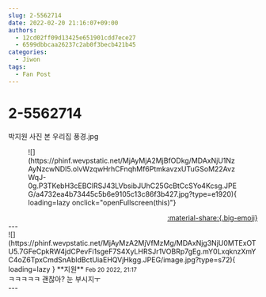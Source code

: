 ```yaml
---
slug: 2-5562714
date: 2022-02-20 21:16:07+09:00
authors:
  - 12cd02ff09d13425e651901cdd7ece27
  - 6599dbbcaa26237c2ab0f3becb421b45
categories:
  - Jiwon
tags:
  - Fan Post
---
```


# 2-5562714

<div class="post-container" markdown="1">
<div class="content-container md-sidebar__scrollwrap" markdown="1">

박지원 사진 본 우리집 풍경.jpg
<figure markdown="1">
![](https://phinf.wevpstatic.net/MjAyMjA2MjBfODkg/MDAxNjU1NzAyNzcwNDI5.olvWzqwHrhCFnqhMf6PtmkavzxUTuGSoM22AvzWqJ-0g.P3TKebH3cEBClRSJ43LVbsibJUhC25GcBtCcSYo4Kcsg.JPEG/a4732ea4b73445c5b6e9105c13c86f3b427.jpg?type=e1920){ loading=lazy onclick="openFullscreen(this)"}
</figure>


</div>
</div>

<div style="text-align: right;" markdown="1">
<a href="https://weverse.io/fromis9/fanpost/2-5562714" style="text-align: right;">:material-share:{.big-emoji}</a>
</div>
---

<div class="comments-container md-sidebar__scrollwrap" markdown="1">
<div class="comment" markdown="1">
<div class='id-container' markdown="1">
![](https://phinf.wevpstatic.net/MjAyMzA2MjVfMzMg/MDAxNjg3NjU0MTExOTU5.7GFeCpkRW4jdCPevFi1sgeF7S4XyLHRSJr1VOBRp7gEg.mY0LxqknzXmYC4oZ6TpxCmdSnAbldBctUiaEHQVjHkgg.JPEG/image.jpg?type=s72){ loading=lazy }
**<span class="artist">지원</span>** <small>Feb 20 2022, 21:17</small><br>
</div>
<div class='comment-body' markdown="1">
ㅋㅋㅋㅋㅋ 괜찮아? 눈 부시지ㅜ
</div>
</div>
</div>
---
